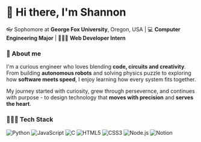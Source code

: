 # 👋 Hi there, I'm Shannon 

👓 Sophomore at **George Fox University**, Oregon, USA | 
💻 **Computer Engineering Major** | 👩🏻‍💻 **Web Developer Intern**


### 💭 About me
I'm a curious engineer who loves blending **code, circuits and creativity**.
From building **autonomous robots** and solving physics puzzle to exploring how **software meets speed**, I enjoy learning how every system fits together.

My journey started with curiosity, grew through persevernce, and continues with purpose - to design technology that **moves with precision** and **serves the heart**.


### 👩🏻‍💻 Tech Stack
![Python](https://img.shields.io/badge/Python-3776AB?style=for-the-badge&logo=python&logoColor=white)
![JavaScript](https://img.shields.io/badge/JavaScript-F7DF1E?style=for-the-badge&logo=javascript&logoColor=black)
![C](https://img.shields.io/badge/C-00599C?style=for-the-badge&logo=c&logoColor=white)
![HTML5](https://img.shields.io/badge/HTML-E34F26?style=for-the-badge&logo=html5&logoColor=white)
![CSS3](https://img.shields.io/badge/CSS-1572B6?style=for-the-badge&logo=css3&logoColor=white)
![Node.js](https://img.shields.io/badge/Node.js-339933?style=for-the-badge&logo=node-dot-js&logoColor=white)
![Notion](https://img.shields.io/badge/Notion-000000?style=for-the-badge&logo=notion&logoColor=white)


<!-- Stats 
[![Shannon's GitHub stats](https://github-readme-stats.vercel.app/api?username=ShannonJebastin&show_icons=true&theme=radical)] -->

